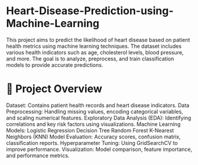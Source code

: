# Heart-Disease-Prediction-using-Machine-Learning
This project aims to predict the likelihood of heart disease based on patient health metrics using machine learning techniques. The dataset includes various health indicators such as age, cholesterol levels, blood pressure, and more. The goal is to analyze, preprocess, and train classification models to provide accurate predictions.

# 📌 Project Overview
Dataset: Contains patient health records and heart disease indicators.
Data Preprocessing: Handling missing values, encoding categorical variables, and scaling numerical features.
Exploratory Data Analysis (EDA): Identifying correlations and key risk factors using visualizations.
Machine Learning Models:
Logistic Regression
Decision Tree
Random Forest
K-Nearest Neighbors (KNN)
Model Evaluation: Accuracy scores, confusion matrix, classification reports.
Hyperparameter Tuning: Using GridSearchCV to improve performance.
Visualization: Model comparison, feature importance, and performance metrics.
